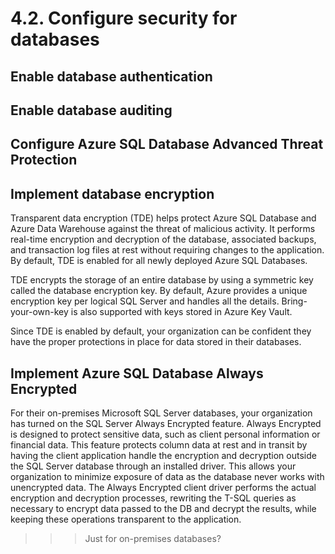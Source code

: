 # 4.2. Configure security for databases

## Enable database authentication

## Enable database auditing

## Configure Azure SQL Database Advanced Threat Protection

## Implement database encryption

Transparent data encryption (TDE) helps protect Azure SQL Database and Azure Data Warehouse against the threat of malicious activity. It performs real-time encryption and decryption of the database, associated backups, and transaction log files at rest without requiring changes to the application. By default, TDE is enabled for all newly deployed Azure SQL Databases.

TDE encrypts the storage of an entire database by using a symmetric key called the database encryption key. By default, Azure provides a unique encryption key per logical SQL Server and handles all the details. Bring-your-own-key is also supported with keys stored in Azure Key Vault.

Since TDE is enabled by default, your organization can be confident they have the proper protections in place for data stored in their databases.

## Implement Azure SQL Database Always Encrypted

For their on-premises Microsoft SQL Server databases, your organization has turned on the SQL Server Always Encrypted feature. Always Encrypted is designed to protect sensitive data, such as client personal information or financial data. This feature protects column data at rest and in transit by having the client application handle the encryption and decryption outside the SQL Server database through an installed driver. This allows your organization to minimize exposure of data as the database never works with unencrypted data. The Always Encrypted client driver performs the actual encryption and decryption processes, rewriting the T-SQL queries as necessary to encrypt data passed to the DB and decrypt the results, while keeping these operations transparent to the application.

>>> Just for on-premises databases?
